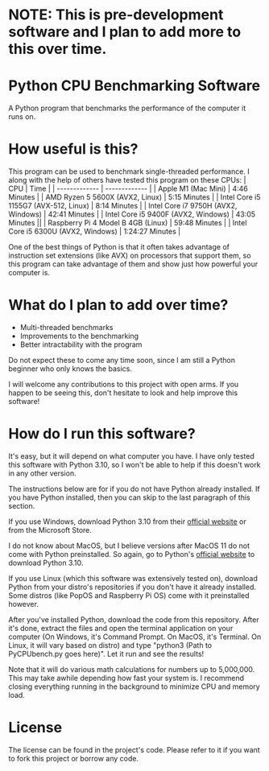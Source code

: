 # NOTE: This is pre-development software and I plan to add more to this over time.

# Python CPU Benchmarking Software
A Python program that benchmarks the performance of the computer it runs on.

# How useful is this?
This program can be used to benchmark single-threaded performance. I along with the help of others have tested this program on these CPUs:
| CPU  | Time |
| ------------- | ------------- |
| Apple M1 (Mac Mini) | 4:46 Minutes |
| AMD Ryzen 5 5600X (AVX2, Linux) | 5:15 Minutes  |
|  Intel Core i5 1155G7 (AVX-512, Linux) | 8:14 Minutes |
| Intel Core i7 9750H (AVX2, Windows) | 42:41 Minutes |
| Intel Core i5 9400F (AVX2, Windows) | 43:05 Minutes ||
| Raspberry Pi 4 Model B 4GB (Linux) | 59:48 Minutes |
| Intel Core i5 6300U (AVX2, Windows) | 1:24:27 Minutes |

One of the best things of Python is that it often takes advantage of instruction set extensions (like AVX) on processors that support them, so this program can take advantage of them and show just how powerful your computer is.
# What do I plan to add over time?
* Multi-threaded benchmarks
* Improvements to the benchmarking
* Better intractability with the program

Do not expect these to come any time soon, since I am still a Python beginner who only knows the basics.

I will welcome any contributions to this project with open arms. If you happen to be seeing this, don't hesitate to look and help improve this software!

# How do I run this software?
It's easy, but it will depend on what computer you have. I have only tested this software with Python 3.10, so I won't be able to help if this doesn't work in any other version.

The instructions below are for if you do not have Python already installed. If you have Python installed, then you can skip to the last paragraph of this section.

If you use Windows, download Python 3.10 from their [official website](https://www.python.org/) or from the Microsoft Store.

I do not know about MacOS, but I believe versions after MacOS 11 do not come with Python preinstalled. So again, go to Python's [official website](https://www.python.org/) to download Python 3.10.

If you use Linux (which this software was extensively tested on), download Python from your distro's repositories if you don't have it already installed. Some distros (like PopOS and Raspberry Pi OS) come with it preinstalled however.

After you've installed Python, download the code from this repository. After it's done, extract the files and open the terminal application on your computer (On Windows, it's Command Prompt. On MacOS, it's Terminal. On Linux, it will vary based on distro) and type "python3 (Path to PyCPUbench.py goes here)". Let it run and see the results!

Note that it will do various math calculations for numbers up to 5,000,000. This may take awhile depending how fast your system is. I recommend closing everything running in the background to minimize CPU and memory load.

# License
The license can be found in the project's code. Please refer to it if you want to fork this project or borrow any code.
